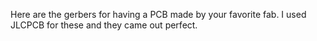 Here are the gerbers for having a PCB made by your favorite fab. I used JLCPCB for these and they came out perfect.

